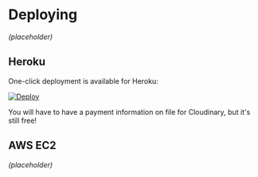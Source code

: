 # Deploying

<i>(placeholder)</i>

## Heroku

One-click deployment is available for Heroku:

[![Deploy](https://www.herokucdn.com/deploy/button.svg)](https://heroku.com/deploy?template=https://github.com/primecms/heroku)

You will have to have a payment information on file for Cloudinary, but it's still free!

## AWS EC2

<i>(placeholder)</i>
